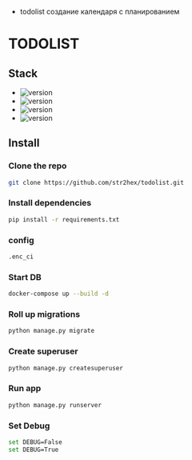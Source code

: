 - todolist создание календаря с планированием 

# TODOLIST

## Stack

* ![version](https://img.shields.io/badge/pip-v22.3.1-informational/?style=for-the-badge&logo=pypi)
* ![version](https://img.shields.io/badge/Python-v3.10.6-informational/?style=for-the-badge&logo=Python)
* ![version](https://img.shields.io/badge/Django-v4.1.3-informational/?style=for-the-badge&logo=Django)
* ![version](https://img.shields.io/badge/Postgresql-v15.0-informational/?style=for-the-badge&logo=Postgresql)

## Install

### Clone the repo

```sh
git clone https://github.com/str2hex/todolist.git
```

### Install dependencies

```sh
pip install -r requirements.txt
```

### config
```sh
.enc_ci
```

### Start DB

```sh
docker-compose up --build -d
```

### Roll up migrations

```sh
python manage.py migrate
```

### Create superuser


```sh
python manage.py createsuperuser
```

### Run app

```sh
python manage.py runserver
```

### Set Debug

```sh
set DEBUG=False
set DEBUG=True
```
